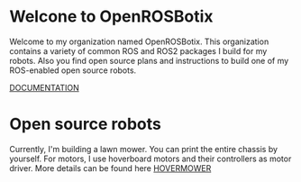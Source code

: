 # Welcone to OpenROSBotix
Welcome to my organization named OpenROSBotix. This organization contains a variety of common ROS and ROS2 packages I build for my robots. Also you find open source plans and instructions to build
one of my ROS-enabled open source robots.

[DOCUMENTATION](https://openrosbotix.github.io)

# Open source robots
Currently, I'm building a lawn mower. You can print the entire chassis by yourself. For motors, I use hoverboard motors and their controllers as motor driver. More details can be found here
[HOVERMOWER](https://hovermower.github.io)
